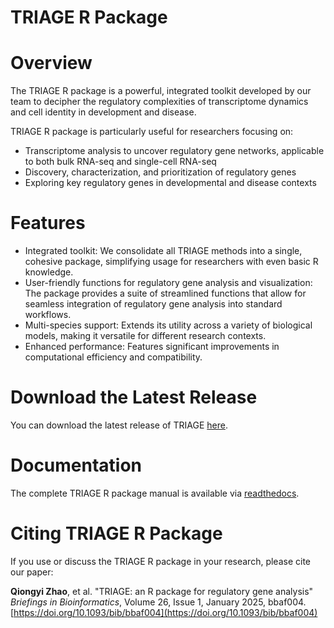 # TRIAGE R Package

# Overview
The TRIAGE R package is a powerful, integrated toolkit developed by our team to decipher the regulatory complexities of transcriptome dynamics and cell identity in development and disease. 

TRIAGE R package is particularly useful for researchers focusing on:
- Transcriptome analysis to uncover regulatory gene networks, applicable to both bulk RNA-seq and single-cell RNA-seq
- Discovery, characterization, and prioritization of regulatory genes
- Exploring key regulatory genes in developmental and disease contexts

# Features
- Integrated toolkit: We consolidate all TRIAGE methods into a single, cohesive package, simplifying usage for researchers with even basic R knowledge.
- User-friendly functions for regulatory gene analysis and visualization: The package provides a suite of streamlined functions that allow for seamless integration of regulatory gene analysis into standard workflows.
- Multi-species support: Extends its utility across a variety of biological models, making it versatile for different research contexts.
- Enhanced performance: Features significant improvements in computational efficiency and compatibility.

# Download the Latest Release
You can download the latest release of TRIAGE [here](https://github.com/Qiongyi/TRIAGE_R_Package/releases/latest/download/TRIAGE_1.1.6.tar.gz).

# Documentation
The complete TRIAGE R package manual is available via [readthedocs](https://triage-r-package.readthedocs.io/en/latest/index.html).

# Citing TRIAGE R Package
If you use or discuss the TRIAGE R package in your research, please cite our paper: 

**Qiongyi Zhao**, et al. "TRIAGE: an R package for regulatory gene analysis"
*Briefings in Bioinformatics*, Volume 26, Issue 1, January 2025, bbaf004.
[https://doi.org/10.1093/bib/bbaf004](https://doi.org/10.1093/bib/bbaf004)

